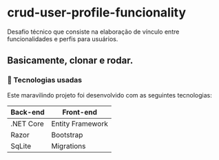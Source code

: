 # crud-user-profile-funcionality
Desafio técnico que consiste na elaboração de vínculo entre funcionalidades e perfis para usuários.

## Basicamente, clonar e rodar.

### :rocket: Tecnologias usadas
Este maravilindo projeto foi desenvolvido com as seguintes tecnologias:
<table>
  <thead>
    <th>Back-end</th>
    <th>Front-end</th>
  </thead>
  <tbody>
    <tr>
      <td>.NET Core</td>      
      <td>Entity Framework</td>
    </tr>
    <tr>
      <td>Razor</td>
      <td>Bootstrap</td>      
    </tr>
    <tr>
      <td>SqLite</td>
      <td>Migrations</td>      
    </tr>
  </tbody>
  
</table>
